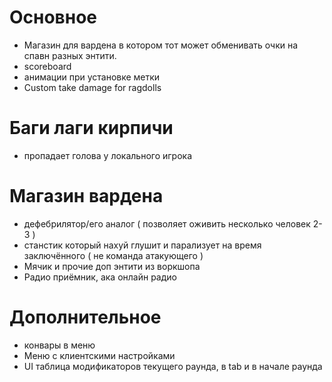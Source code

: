 # Основное
- Магазин для вардена в котором тот может обменивать очки на спавн разных энтити.
- scoreboard
- анимации при установке метки
- Custom take damage for ragdolls

# Баги лаги кирпичи
- пропадает голова у локального игрока

# Магазин вардена
- дефебрилятор/его аналог ( позволяет оживить несколько человек 2-3 )
- станстик который нахуй глушит и парализует на время заключённого ( не команда атакующего )
- Мячик и прочие доп энтити из воркшопа
- Радио приёмник, ака онлайн радио

# Дополнительное
- конвары в меню
- Меню с клиентскими настройками
- UI таблица модификаторов текущего раунда, в tab и в начале раунда